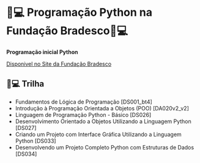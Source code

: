 
# 🎯💻 Programação Python na Fundação Bradesco🎯💻

**Programação inicial Python** 

[Disponivel no Site da Fundação Bradesco](https://www.ev.org.br/)

## 🎯💻 Trilha
- Fundamentos de Lógica de Programação [DS001_bt4]
- Introdução à Programação Orientada a Objetos (POO) [DA020v2_v2]
- Linguagem de Programação Python - Básico [DS026]
- Desenvolvimento Orientado a Objetos Utilizando a Linguagem Python [DS027]
- Criando um Projeto com Interface Gráfica Utilizando a Linguagem Python [DS033]
- Desenvolvendo um Projeto Completo Python com Estruturas de Dados [DS034]

